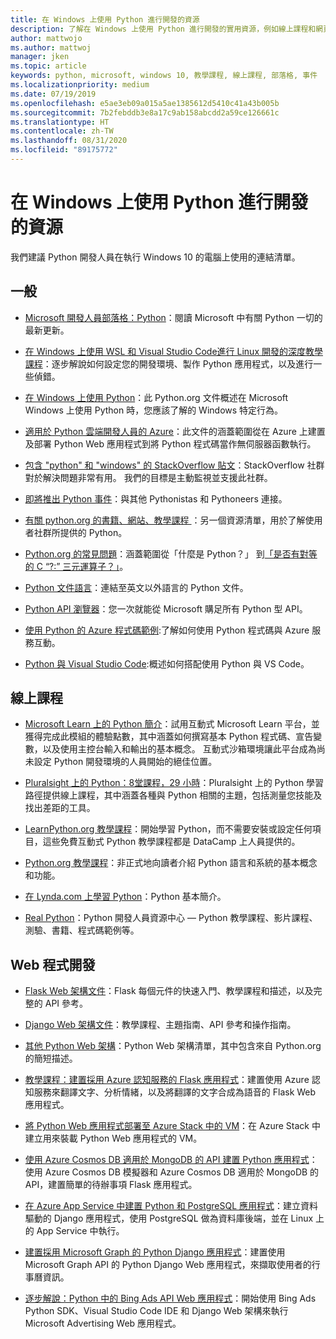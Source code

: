```yaml
---
title: 在 Windows 上使用 Python 進行開發的資源
description: 了解在 Windows 上使用 Python 進行開發的實用資源，例如線上課程和網頁程式開發。
author: mattwojo
ms.author: mattwoj
manager: jken
ms.topic: article
keywords: python, microsoft, windows 10, 教學課程, 線上課程, 部落格, 事件
ms.localizationpriority: medium
ms.date: 07/19/2019
ms.openlocfilehash: e5ae3eb09a015a5ae1385612d5410c41a43b005b
ms.sourcegitcommit: 7b2febddb3e8a17c9ab158abcdd2a59ce126661c
ms.translationtype: HT
ms.contentlocale: zh-TW
ms.lasthandoff: 08/31/2020
ms.locfileid: "89175772"
---
```

# <a name="resources-for-developing-with-python-on-windows"></a>在 Windows 上使用 Python 進行開發的資源

我們建議 Python 開發人員在執行 Windows 10 的電腦上使用的連結清單。

## <a name="general"></a>一般

- [Microsoft 開發人員部落格：Python](https://devblogs.microsoft.com/python/)：閱讀 Microsoft 中有關 Python 一切的最新更新。

- [在 Windows 上使用 WSL 和 Visual Studio Code進行 Linux 開發的深度教學課程](https://devblogs.microsoft.com/commandline/an-in-depth-tutorial-on-linux-development-on-windows-with-wsl-and-visual-studio-code/)：逐步解說如何設定您的開發環境、製作 Python 應用程式，以及進行一些偵錯。

- [在 Windows 上使用 Python](https://docs.python.org/3/using/windows.html)：此 Python.org 文件概述在 Microsoft Windows 上使用 Python 時，您應該了解的 Windows 特定行為。

- [適用於 Python 雲端開發人員的 Azure](/azure/python/)：此文件的涵蓋範圍從在 Azure 上建置及部署 Python Web 應用程式到將 Python 程式碼當作無伺服器函數執行。

- [包含 "python" 和 "windows" 的 StackOverflow 貼文](https://stackoverflow.com/questions/4750806/how-do-i-install-pip-on-windows/12476379)：StackOverflow 社群對於解決問題非常有用。 我們的目標是主動監視並支援此社群。

- [即將推出 Python 事件](https://www.python.org/events/python-events)：與其他 Pythonistas 和 Pythoneers 連接。

- [有關 python.org 的書籍、網站、教學課程 ](https://wiki.python.org/moin/BeginnersGuide/Programmers)：另一個資源清單，用於了解使用者社群所提供的 Python。

- [Python.org 的常見問題](https://docs.python.org/3/faq/)：涵蓋範圍從「什麼是 Python？」 到[「是否有對等的 C “?:” 三元運算子？」](https://docs.python.org/3/faq/programming.html#is-there-an-equivalent-of-c-s-ternary-operator)。

- [Python 文件語言](https://wiki.python.org/moin/Languages)：連結至英文以外語言的 Python 文件。

- [Python API 瀏覽器](/python/api/?view=azure-python)：您一次就能從 Microsoft 購足所有 Python 型 API。

- [使用 Python 的 Azure 程式碼範例](https://azure.microsoft.com/resources/samples/?platform=python&sort=0):了解如何使用 Python 程式碼與 Azure 服務互動。

- [Python 與 Visual Studio Code](https://code.visualstudio.com/docs/languages/python):概述如何搭配使用 Python 與 VS Code。

## <a name="online-courses"></a>線上課程

- [Microsoft Learn 上的 Python 簡介](/learn/modules/intro-to-python/)：試用互動式 Microsoft Learn 平台，並獲得完成此模組的體驗點數，其中涵蓋如何撰寫基本 Python 程式碼、宣告變數，以及使用主控台輸入和輸出的基本概念。 互動式沙箱環境讓此平台成為尚未設定 Python 開發環境的人員開始的絕佳位置。

- [Pluralsight 上的 Python：8堂課程，29 小時](https://app.pluralsight.com/paths/skills/python)：Pluralsight 上的 Python 學習路徑提供線上課程，其中涵蓋各種與 Python 相關的主題，包括測量您技能及找出差距的工具。

- [LearnPython.org 教學課程](https://www.learnpython.org/)：開始學習 Python，而不需要安裝或設定任何項目，這些免費互動式 Python 教學課程都是 DataCamp 上人員提供的。

- [Python.org 教學課程](https://docs.python.org/3/tutorial/index.html)：非正式地向讀者介紹 Python 語言和系統的基本概念和功能。

- [在 Lynda.com 上學習 Python](https://www.lynda.com/Python-tutorials/Learning-Python/661773-2.html)：Python 基本簡介。

- [Real Python](https://realpython.com/)：Python 開發人員資源中心 — Python 教學課程、影片課程、測驗、書籍、程式碼範例等。

## <a name="web-development"></a>Web 程式開發

- [Flask Web 架構文件](https://flask.palletsprojects.com/en/1.1.x/)：Flask 每個元件的快速入門、教學課程和描述，以及完整的 API 參考。

- [Django Web 架構文件](https://docs.djangoproject.com/en/2.2/)：教學課程、主題指南、API 參考和操作指南。

- [其他 Python Web 架構](https://wiki.python.org/moin/WebFrameworks)：Python Web 架構清單，其中包含來自 Python.org 的簡短描述。

- [教學課程：建置採用 Azure 認知服務的 Flask 應用程式](/azure/cognitive-services/translator/tutorial-build-flask-app-translation-synthesis)：建置使用 Azure 認知服務來翻譯文字、分析情緒，以及將翻譯的文字合成為語音的 Flask Web 應用程式。

- [將 Python Web 應用程式部署至 Azure Stack 中的 VM](/azure-stack/user/azure-stack-dev-start-howto-vm-python)：在 Azure Stack 中建立用來裝載 Python Web 應用程式的 VM。

- [使用 Azure Cosmos DB 適用於 MongoDB 的 API 建置 Python 應用程式](/azure/cosmos-db/create-mongodb-flask)：使用 Azure Cosmos DB 模擬器和 Azure Cosmos DB 適用於 MongoDB 的 API，建置簡單的待辦事項 Flask 應用程式。

- [在 Azure App Service 中建置 Python 和 PostgreSQL 應用程式](/azure/app-service/containers/tutorial-python-postgresql-app)：建立資料驅動的 Django 應用程式，使用 PostgreSQL 做為資料庫後端，並在 Linux 上的 App Service 中執行。

- [建置採用 Microsoft Graph 的 Python Django 應用程式](/graph/tutorials/python)：建置使用 Microsoft Graph API 的 Python Django Web 應用程式，來擷取使用者的行事曆資訊。

- [逐步解說：Python 中的 Bing Ads API Web 應用程式](/advertising/guides/walkthrough-web-application-python?view=bingads-13)：開始使用 Bing Ads Python SDK、Visual Studio Code IDE 和 Django Web 架構來執行 Microsoft Advertising Web 應用程式。